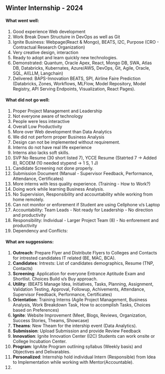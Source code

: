## Winter Internship - 2024

#### What went well:
1. Good experience Web development
2. Work Break Down Structuire in DevOps as well as Git
3. Ignite Business: Webpage(React & Mongo), BEATS, I2C, Purpose (CRO - Contractual Research Organization)
4. Very creative design, interaction
5. Ready to adopt and learn quickly new technologies.
6. Demonstrated: Quantum, Oracle Apex, React, Mongo DB, SWA, Atlas DB, Databricks, Kubernates, Azure/AWS, DevOps, Git, Agile, Oracle, SQL, AI(LLM, Langchain) 
7. Delivered: BAPS-Innovation BEATS, SPI, Airline Faire Prediction (Databricks, Zones, Workflows, MLFlow, Model Repository, Model Registry, API Serving Endpoints, Visualization, React Pages).

#### What did not go well:
1. Proper Project Management and Leadership
2. Not everyone aware of technology 
3. People were less interactive
4. Overall Low Productivity
5. More over Web development than Data Analytics
6. We did not perform proper Business Analysis
7. Design can not be implemented without requirement.
8. Interns do not have real life experience
9. Interns also lacks soft skills.
10. SVP No Resume (30 short listed 7), YCCE Resume (Statrted 7 -> Added 8), RCOEM (10 needed stypend -> 1 S, 1 J)
11. Candidate Screening not done properly.
12. Submission Document (Manual - Supervisor Feedback, Performance, Attendance, Certificates)
13. More interns with less quality experience. (Training - How to Work?)
14. Doing work while learning Business Analysis.
15. No Supervision, Responsibility and accountability while working from home remotely.
16. Can not monitor or enforement if Student are using Cellphone v/s Laptop
17. Accountability: Team Leads - Not ready for Leadership - No direction and productivity
18. Responsibility: Individual - Larger Project Team (8) - No enforement and productivity
19. Dependency and Conflicts:  

#### What are suggessions:
1. __Outreach__: Prepare Flyer and Distribute Flyers to Colleges and Contacts for intrested candidates IT related (BE, MAC, BCA).
2. __Candidates__: Intrests: List of candidates demographics, Resume (TNP, Contacts)
3. __Screening__: Application for everyone Entrance Aptitude Exam and Shortlist. Choices Build v/s Buy approach.
4. __Utility__: (BEATS Manage Idea, Initiatives, Tasks, Planning, Assignment, Validation Testing, Approval, Followup, Achivements, Attendance, Supervisor Feedback, Performance, Certificates)
5. __Orientation__: Training Interns (Agile Project Management, Business Analysis, Work Breakdown Task, How to accomplish Tasks, Choices based on Preferences)
6. __Ignite__: Website Improvement (Meet, Blogs, Reviews, Organization, Success Stories, Theams, Showcase)
7. __Theams__: New Theam for the intership event (Data Analytics).
8. __Submission__: Upload Submission and provide Review Feedback
9. __Innovation__: Ignite Innovation Center (I2C) Students can work onsite or College Incubation Center.
10. __Program__: IgnAite Program outlining syllabus (Weekly basis) and Objectives and Delivarables.
11. __Personalized__: Internship hold individual Intern (Responsible) from Idea to Implementation while working with Mentor(Accountable).
12. 
